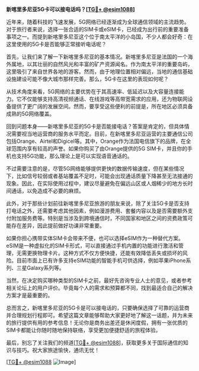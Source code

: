 **新喀里多尼亚5G卡可以接电话吗？[[TG💪+ @esim1088](https://t.me/s/esim1088)]**

近年来，随着科技的飞速发展，5G网络已经逐渐成为全球通信领域的主流趋势。对于旅行者来说，选择一张合适的SIM卡或eSIM卡，已经成为出行前的重要准备事项之一。而提到新喀里多尼亚这个位于南太平洋的小岛国，不少人都会好奇：在这里使用的5G卡是否能够正常接听电话呢？

首先，让我们来了解一下新喀里多尼亚的基本情况。新喀里多尼亚是法国的一个海外属地，以其壮丽的自然风光和丰富的矿产资源闻名。作为南太平洋的重要岛屿，这里吸引了来自世界各地的游客。然而，由于地理位置相对偏远，当地的通信基础设施建设可能不像大城市那样完善。那么，5G卡在这里的表现如何呢？

从技术角度来看，5G网络的主要优势在于其高速率、低延迟以及大容量连接能力。它不仅能够支持高清视频通话、在线游戏等高带宽需求的应用，还为物联网设备提供了更广阔的发展空间。然而，要享受这些便利的前提是，所在地区必须具备成熟的5G网络覆盖。

回到问题本身——新喀里多尼亚的5G卡是否能接电话？答案是肯定的，但具体情况需要视当地运营商的服务水平而定。目前，在新喀里多尼亚运营的主要通信公司包括Orange、Airtel和Digicel等。其中，Orange作为法国电信旗下的品牌，在全球范围内享有较高的声誉。如果你购买了由Orange提供的5G SIM卡，并且你的手机也支持5G功能，那么理论上是可以实现语音通话的。

不过需要注意的是，尽管5G网络能够提供更快的数据传输速度，但在某些情况下，比如信号较弱或者基站覆盖不足时，可能会出现通话质量下降甚至无法接通的现象。因此，在实际使用过程中，建议尽量避免在偏远山区或人烟稀少的地方长时间通话，以免造成不必要的麻烦。

此外，对于那些计划前往新喀里多尼亚旅游的朋友来说，除了关注5G卡是否支持打电话之外，还需要考虑其他因素，例如漫游费用、套餐内容以及是否需要额外支付附加服务费等。特别是当涉及到跨境通信时，不同国家和地区之间的资费政策可能存在差异，因此提前做好功课非常重要。

如果你担心携带实体SIM卡会带来不便，也可以选择eSIM作为一种替代方案。eSIM是一种虚拟化的SIM卡形式，可以直接通过手机内置的功能进行激活和管理，无需更换物理卡片。这种方式不仅方便快捷，还能有效降低丢失或损坏的风险。目前市面上已有许多支持eSIM功能的智能手机可供选择，例如苹果iPhone系列、三星Galaxy系列等。

当然，在决定购买哪种类型的SIM卡之前，最好先咨询专业人士的意见，或者参考相关论坛上的用户评价。毕竟每个人的需求和预算都不同，找到最适合自己的解决方案才是最重要的。

总而言之，新喀里多尼亚的5G卡是可以接电话的，只要确保选择了可靠的运营商并合理规划行程即可。希望这篇文章能够帮助大家更好地了解这一话题，并为未来的旅行提供有用的参考信息！无论你是商务出差还是休闲度假，拥有一张优质的SIM卡都能让你随时随地保持联络，享受更加便捷舒适的旅程体验。

最后，别忘了关注我们的频道[[TG💪+ @esim1088](https://t.me/s/esim1088)]，获取更多关于国际通信的知识与技巧。祝大家旅途愉快，通讯无忧！

[[TG💪+ @esim1088](https://t.me/s/esim1088) ![Image](https://i.postimg.cc/4NQfJmqS/Snipaste-2025-05-13-00-14-12.png)]